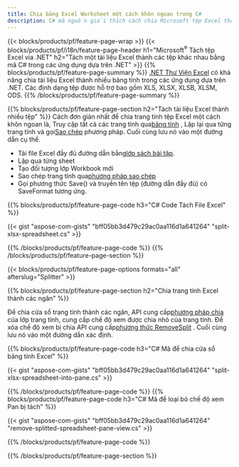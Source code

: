 ```yaml
---
title: Chia bảng Excel Worksheet một cách khôn ngoan trong C#
description: C# mã nguồn giải thích cách chia Microsoft tệp Excel thành nhiều tệp trong ứng dụng Visual C#.NET
---
```

{{< blocks/products/pf/feature-page-wrap >}}
{{< blocks/products/pf/i18n/feature-page-header h1="Microsoft<sup>&reg;</sup> Tách tệp Excel via .NET" h2="Tách một tài liệu Excel thành các tệp khác nhau bằng mã C# trong các ứng dụng dựa trên .NET" >}}
{{% blocks/products/pf/feature-page-summary %}}
[.NET Thư Viện Excel](/cells/vi/net/) có khả năng chia tài liệu Excel thành nhiều bảng tính trong các ứng dụng dựa trên .NET. Các định dạng tệp được hỗ trợ bao gồm XLS, XLSX, XLSB, XLSM, ODS.
{{% /blocks/products/pf/feature-page-summary %}}

{{% blocks/products/pf/feature-page-section h2="Tách tài liệu Excel thành nhiều tệp" %}}
 Cách đơn giản nhất để chia trang tính tệp Excel một cách khôn ngoan là, Truy cập tất cả các trang tính qua[bảng tính](https://reference.aspose.com/cells/net/aspose.cells/workbook/properties/worksheets) , Lặp lại qua từng trang tính và gọi[Sao chép](https://reference.aspose.com/cells/net/aspose.cells/worksheet/methods/copy) phương pháp. Cuối cùng lưu nó vào một đường dẫn cụ thể.

 + Tải file Excel đầy đủ đường dẫn bằng[lớp sách bài tập](https://reference.aspose.com/cells/net/aspose.cells/workbook).
+ Lặp qua từng sheet
+ Tạo đối tượng lớp Workbook mới
 + Sao chép trang tính qua[phương pháp sao chép](https://reference.aspose.com/cells/net/aspose.cells/worksheet/methods/copy)
+ Gọi phương thức Save() và truyền tên tệp (đường dẫn đầy đủ) có SaveFormat tương ứng.

{{% blocks/products/pf/feature-page-code h3="C# Code Tách File Excel" %}}

{{< gist "aspose-com-gists" "bff05bb3d479c29ac0aa116d1a641264" "split-xlsx-spreadsheet.cs" >}}

{{% /blocks/products/pf/feature-page-code %}}
{{% /blocks/products/pf/feature-page-section %}}

{{< blocks/products/pf/feature-page-options formats="all" afterslug="Splitter" >}}

{{% blocks/products/pf/feature-page-section h2="Chia trang tính Excel thành các ngăn" %}}

 Để chia cửa sổ trang tính thành các ngăn, API cung cấp[phương pháp chia](https://reference.aspose.com/cells/net/aspose.cells/worksheet/methods/split) của lớp trang tính, cung cấp chế độ xem được chia nhỏ của trang tính. Để xóa chế độ xem bị chia API cung cấp[phương thức RemoveSplit](https://reference.aspose.com/cells/net/aspose.cells/worksheet/methods/removesplit) . Cuối cùng lưu nó vào một đường dẫn xác định.

{{% blocks/products/pf/feature-page-code h3="C# Mã để chia cửa sổ bảng tính Excel" %}}

{{< gist "aspose-com-gists" "bff05bb3d479c29ac0aa116d1a641264" "split-xlsx-spreadsheet-into-pane.cs" >}}

{{% /blocks/products/pf/feature-page-code %}}
{{% blocks/products/pf/feature-page-code h3="C# Mã để loại bỏ chế độ xem Pan bị tách" %}}

{{< gist "aspose-com-gists" "bff05bb3d479c29ac0aa116d1a641264" "remove-splitted-spreadsheet-pane-view.cs" >}}

{{% /blocks/products/pf/feature-page-code %}}

{{% /blocks/products/pf/feature-page-section %}}
